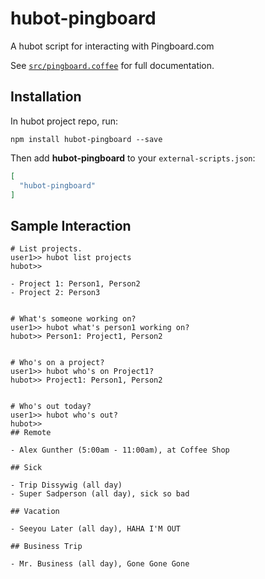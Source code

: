 # hubot-pingboard

A hubot script for interacting with Pingboard.com

See [`src/pingboard.coffee`](src/pingboard.coffee) for full documentation.

## Installation

In hubot project repo, run:

`npm install hubot-pingboard --save`

Then add **hubot-pingboard** to your `external-scripts.json`:

```json
[
  "hubot-pingboard"
]
```

## Sample Interaction

```
# List projects.
user1>> hubot list projects
hubot>>

- Project 1: Person1, Person2
- Project 2: Person3


# What's someone working on?
user1>> hubot what's person1 working on?
hubot>> Person1: Project1, Person2


# Who's on a project?
user1>> hubot who's on Project1?
hubot>> Project1: Person1, Person2


# Who's out today?
user1>> hubot who's out?
hubot>>
## Remote

- Alex Gunther (5:00am - 11:00am), at Coffee Shop

## Sick

- Trip Dissywig (all day)
- Super Sadperson (all day), sick so bad

## Vacation

- Seeyou Later (all day), HAHA I'M OUT

## Business Trip

- Mr. Business (all day), Gone Gone Gone
```
